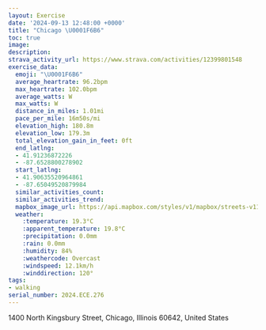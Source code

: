 ```yaml
---
layout: Exercise
date: '2024-09-13 12:48:00 +0000'
title: "Chicago \U0001F6B6"
toc: true
image:
description:
strava_activity_url: https://www.strava.com/activities/12399801548
exercise_data:
  emoji: "\U0001F6B6"
  average_heartrate: 96.2bpm
  max_heartrate: 102.0bpm
  average_watts: W
  max_watts: W
  distance_in_miles: 1.01mi
  pace_per_mile: 16m50s/mi
  elevation_high: 180.8m
  elevation_low: 179.3m
  total_elevation_gain_in_feet: 0ft
  end_latlng:
  - 41.91236872226
  - -87.6528800278902
  start_latlng:
  - 41.90635520964861
  - -87.65049520879984
  similar_activities_count:
  similar_activities_trend:
  mapbox_image_url: https://api.mapbox.com/styles/v1/mapbox/streets-v11/static/path-5+787af2-1.0(_fx~Flp~uOgAdAe%40%5CYJe%40DSFmAt%40W%3FABMFg%40GaC%3FSC%5DD),pin-s-s+e5b22e(-87.65207,41.90832),pin-s-f+89ae00(-87.65299999999999,41.91098000000002)/auto/800x800?access_token=pk.eyJ1Ijoiam9zaGJlY2ttYW4iLCJhIjoiY205eWR2aDd1MWZ6djJrbXc4a3M0bWZleiJ9.XiG9OWkNcZk2QzjJbxLB4A
  weather:
    :temperature: 19.3°C
    :apparent_temperature: 19.8°C
    :precipitation: 0.0mm
    :rain: 0.0mm
    :humidity: 84%
    :weathercode: Overcast
    :windspeed: 12.1km/h
    :winddirection: 120°
tags:
- walking
serial_number: 2024.ECE.276
---
```

1400 North Kingsbury Street, Chicago, Illinois 60642, United States
